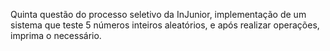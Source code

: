 Quinta questão do processo seletivo da InJunior, implementação de um sistema que teste 5 números inteiros aleatórios, e após realizar operações, imprima o necessário.
